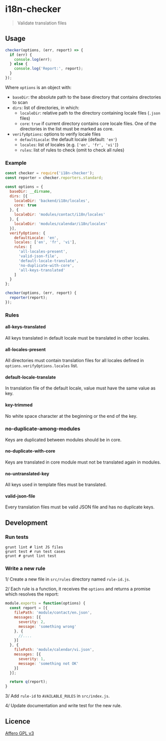 # i18n-checker

> Validate translation files

## Usage

```javascript
checker(options, (err, report) => {
  if (err) {
    console.log(err);
  } else {
    console.log('Report:', report);
  }
});
```

Where `options` is an object with:

* `baseDir`: the absolute path to the base directory that contains directories to scan
* `dirs`: list of directories, in which:
  * `localeDir`: relative path to the directory containing locale files (`.json` files)
  * `core`: `true` if current directory contains core locale files. One of the
  directories in the list must be marked as core.
* `verifyOptions`: options to verify locale files
  * `defaultLocale`: the default locale (default: `'en'`)
  * `locales`: list of locales (e.g. `['en', 'fr', 'vi']`)
  * `rules`: list of rules to check (omit to check all rules)

### Example

```javascript
const checker = require('i18n-checker');
const reporter = checker.reporters.standard;

const options = {
  baseDir: __dirname,
  dirs: [{
    localeDir: 'backend/i18n/locales',
    core: true
  }, {
    localeDir: 'modules/contact/i18n/locales'
  }, {
    localeDir: 'modules/calendar/i18n/locales'
  }],
  verifyOptions: {
    defaultLocale: 'en',
    locales: ['en', 'fr', 'vi'],
    rules: [
      'all-locales-present',
      'valid-json-file',
      'default-locale-translate',
      'no-duplicate-with-core',
      'all-keys-translated'
    ]
  }
};

checker(options, (err, report) {
  reporter(report);
});
```

### Rules

#### all-keys-translated

All keys translated in default locale must be translated in other locales.

#### all-locales-present

All directories must contain translation files for all locales defined in
`options.verifyOptions.locales` list.

#### default-locale-translate

In translation file of the default locale, value must have the same value as key.

#### key-trimmed

No white space character at the beginning or the end of the key.

### no-duplicate-among-modules

Keys are duplicated between modules should be in core.

#### no-duplicate-with-core

Keys are translated in core module must not be translated again in modules.

#### no-untranslated-key

All keys used in template files must be translated.

#### valid-json-file

Every translation files must be valid JSON file and has no duplicate keys.

## Development

### Run tests

```
grunt lint # lint JS files
grunt test # run test cases
grunt # grunt lint test
```

### Write a new rule

1/ Create a new file in `src/rules` directory named `rule-id.js`.

2/ Each rule is a function, it receives the `options` and returns a promise
which resolves the report:

```javascript
module.exports = function(options) {
  const report = [{
    filePath: 'module/contact/en.json',
    messages: [{
      severity: 2,
      message: 'something wrong'
    }, {
      //....
    }]
  }, {
    filePath: 'module/calendar/vi.json',
    messages: [{
      severity: 1,
      message: 'something not OK'
    }]
  }];

  return q(report);
}
```
3/ Add `rule-id` to `AVAILABLE_RULES` in `src/index.js`.

4/ Update documentation and write test for the new rule.

## Licence

[Affero GPL v3](http://www.gnu.org/licenses/agpl-3.0.html)
